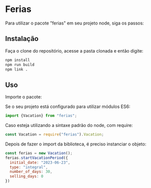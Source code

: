 # Ferias

Para utilizar o pacote "ferias" em seu projeto node, siga os passos:

## Instalação
Faça o clone do repositório, acesse a pasta clonada e então digite:
```bash
npm install
npm run build
npm link .
```

## Uso

Importe o pacote:

Se o seu projeto está configurado para utilizar módulos ES6:

```js
import {Vacation} from "ferias";
```

Caso esteja utilizando a sintaxe padrão do node, com require:

```js
const Vacation = require("ferias").Vacation;
```

Depois de fazer o import da biblioteca, é preciso instanciar o objeto:

```js
const ferias = new Vacation();
ferias.startVacationPeriod({
  initial_date: "2023-06-23",
  type: "integral",
  number_of_days: 30,
  selling_days: 0
})
```
